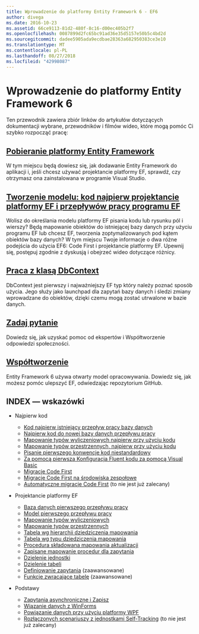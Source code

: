 ```yaml
---
title: Wprowadzenie do platformy Entity Framework 6 - EF6
author: divega
ms.date: 2016-10-23
ms.assetid: 66ce9113-81d2-480f-8c16-d00ec405b2f7
ms.openlocfilehash: 0087899d2fc65bc91ad36e35d5157e50b5c4bd2d
ms.sourcegitcommit: dadee5905ada9ecdbae28363a682950383ce3e10
ms.translationtype: MT
ms.contentlocale: pl-PL
ms.lasthandoff: 08/27/2018
ms.locfileid: "42998087"
---
```

# <a name="get-started-with-entity-framework-6"></a>Wprowadzenie do platformy Entity Framework 6

Ten przewodnik zawiera zbiór linków do artykułów dotyczących dokumentacji wybrane, przewodników i filmów wideo, które mogą pomóc Ci szybko rozpocząć pracę:

## <a name="get-entity-frameworkef6fundamentalsinstallmd"></a>[Pobieranie platformy Entity Framework](~/ef6/fundamentals/install.md)
W tym miejscu będą dowiesz się, jak dodawanie Entity Framework do aplikacji i, jeśli chcesz używać projektancie platformy EF, sprawdź, czy otrzymasz ona zainstalowana w programie Visual Studio.

## <a name="creating-a-model-code-first-the-ef-designer-and-the-ef-workflowsef6modelingindexmd"></a>[Tworzenie modelu: kod najpierw projektancie platformy EF i przepływów pracy programu EF](~/ef6/modeling/index.md)
Wolisz do określania modelu platformy EF pisania kodu lub rysunku pól i wierszy?
Będą mapowanie obiektów do istniejącej bazy danych przy użyciu programu EF lub chcesz EF, tworzenia zoptymalizowanych pod kątem obiektów bazy danych?
W tym miejscu Twoje informacje o dwa różne podejścia do użycia EF6: Code First i projektancie platformy EF.
Upewnij się, postępuj zgodnie z dyskusją i obejrzeć wideo dotyczące różnicy.

## <a name="working-with-dbcontextef6fundamentalsworking-with-dbcontextmd"></a>[Praca z klasą DbContext](~/ef6/fundamentals/working-with-dbcontext.md)
DbContext jest pierwszy i najważniejszy EF typ który należy poznać sposób użycia. Jego służy jako launchpad dla zapytań bazy danych i śledzi zmiany wprowadzane do obiektów, dzięki czemu mogą zostać utrwalone w bazie danych.

## <a name="ask-a-questionef6resourcesget-helpmd"></a>[Zadaj pytanie](~/ef6/resources/get-help.md)
Dowiedz się, jak uzyskać pomoc od ekspertów i Współtworzenie odpowiedzi społeczności.

## <a name="contributehttpgithubcomaspnetentityframework6"></a>[Współtworzenie](http://github.com/aspnet/EntityFramework6/)
Entity Framework 6 używa otwarty model opracowywania. Dowiedz się, jak możesz pomóc ulepszyć EF, odwiedzając repozytorium GitHub.

## <a name="index-of-walkthroughs"></a>INDEX — wskazówki

- Najpierw kod
  - [Kod najpierw istniejący przepływ pracy bazy danych](~/ef6/modeling/code-first/workflows/existing-database.md)
  - [Najpierw kod do nowej bazy danych przepływu pracy](~/ef6/modeling/code-first/workflows/new-database.md)
  - [Mapowanie typów wyliczeniowych najpierw przy użyciu kodu](~/ef6/modeling/code-first/data-types/enums.md)
  - [Mapowanie typów przestrzennych, najpierw przy użyciu kodu](~/ef6/modeling/code-first/data-types/spatial.md)
  - [Pisanie pierwszego konwencje kod niestandardowy](~/ef6/modeling/code-first/conventions/custom.md)
  - [Za pomocą pierwsza Konfiguracja Fluent kodu za pomocą Visual Basic](~/ef6/modeling/code-first/fluent/vb.md)
  - [Migracje Code First](~/ef6/modeling/code-first/migrations/index.md)
  - [Migracje Code First na środowiska zespołowe](~/ef6/modeling/code-first/migrations/teams.md)
  - [Automatyczne migracje Code First](~/ef6/modeling/code-first/migrations/automatic.md) (to nie jest już zalecany)

- Projektancie platformy EF
  - [Baza danych pierwszego przepływu pracy](~/ef6/modeling/designer/workflows/database-first.md)
  - [Model pierwszego przepływu pracy](~/ef6/modeling/designer/workflows/model-first.md)
  - [Mapowanie typów wyliczeniowych](~/ef6/modeling/designer/data-types/enums.md)
  - [Mapowanie typów przestrzennych](~/ef6/modeling/designer/data-types/spatial.md)
  - [Tabela wg hierarchii dziedziczenia mapowania](~/ef6/modeling/designer/inheritance/tph.md)
  - [Tabela wg typu dziedziczenia mapowania](~/ef6/modeling/designer/inheritance/tpt.md)
  - [Procedura składowana mapowania aktualizacji](~/ef6/modeling/designer/stored-procedures/cud.md)
  - [Zapisane mapowanie procedur dla zapytania](~/ef6/modeling/designer/stored-procedures/query.md)
  - [Dzielenie jednostki](~/ef6/modeling/designer/entity-splitting.md)
  - [Dzielenie tabeli](~/ef6/modeling/designer/table-splitting.md)
  - [Definiowanie zapytania](~/ef6/modeling/designer/advanced/defining-query.md) (zaawansowane)
  - [Funkcje zwracające tabelę](~/ef6/modeling/designer/advanced/tvfs.md) (zaawansowane)

- Podstawy
  - [Zapytania asynchroniczne i Zapisz](~/ef6/fundamentals/async.md)
  - [Wiązanie danych z WinForms](~/ef6/fundamentals/databinding/winforms.md)
  - [Powiązanie danych przy użyciu platformy WPF](~/ef6/fundamentals/databinding/wpf.md)
  - [Rozłączonych scenariuszy z jednostkami Self-Tracking](~/ef6/fundamentals/disconnected-entities/self-tracking-entities/walkthrough.md) (to nie jest już zalecany)
